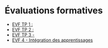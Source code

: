# Évaluations formatives

<!-- start-replace-subnav -->
* [EVF TP 1 : ](/04-evaluations/formatives/01/)
* [EVF TP 2 : ](/04-evaluations/formatives/02/)
* [EVF TP 3 -](/04-evaluations/formatives/03/)
* [EVF 4 - Intégration des apprentissages](/04-evaluations/formatives/04/)
<!-- end-replace-subnav -->
